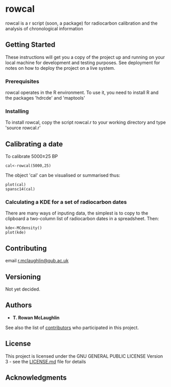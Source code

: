 # rowcal

rowcal is a r script (soon, a package) for radiocarbon calibration and the analysis of chronological information

## Getting Started

These instructions will get you a copy of the project up and running on your local machine for development and testing purposes. See deployment for notes on how to deploy the project on a live system.

### Prerequisites

rowcal operates in the R environment. To use it, you need to install R and the packages 'hdrcde' and 'maptools'


### Installing

To install rowcal, copy the script rowcal.r to your working directory and type 'source rowcal.r'

## Calibrating a date


To calibrate 5000±25 BP

```
cal<-rowcal(5000,25)
```

The object 'cal' can be visualised or summarised thus:

```
plot(cal)
spansc14(cal)
```

### Calculating a KDE for a set of radiocarbon dates

There are many ways of inputing data, the simplest is to copy to the clipboard a two-column list of radiocarbon dates in a spreadsheet. Then:

```
kde<-MCdensity()
plot(kde)
```

## Contributing

email r.mclaughlin@qub.ac.uk

## Versioning

Not yet decided.

## Authors

* **T. Rowan McLaughlin** 

See also the list of [contributors](https://github.com/rowan-mclaughlin/rowcal/contributors) who participated in this project.

## License

This project is licensed under the GNU GENERAL PUBLIC LICENSE Version 3 - see the [LICENSE.md](LICENSE.md) file for details

## Acknowledgments


